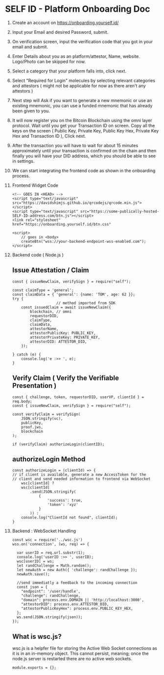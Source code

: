 
SELF ID - Platform Onboarding Doc
===

1. Create an account on https://onboarding.yourself.id/
2. Input your Email and desired Password, submit.
3. On verification screen, input the verification code that you got in your email and submit.
4. Enter Details about you as an platform/attestor, Name, website. Logo/Photo can be skipped for now. 
5. Select a category that your platform falls into, click next.
6. Select "Required for Login" molecules by selecting relevant categories and attestors ( might not be applicable for now as there aren't any attestors )
7. Next step will Ask if you want to generate a new mnemonic or use an existing mnemonic, you can use a funded mnemonic that has already been given to you.
8. It will now register you on the Bitcoin Blockchain using the omni layer protocol. Wait until you get your Transaction ID on screen. Copy all the keys on the screen ( Public Key, Private Key, Public Key Hex, Private Key Hex and Transaction ID ), Click next.
9. After the transaction you will have to wait for about 15 minutes approximately until your transaction is confirmed on the chain and then finally you will have your DID address, which you should be able to see in settings.
10. We can start integrating the frontend code as shown in the onboarding process.
11. Frontend Widget Code 
    ```
    <!-- GOES IN <HEAD> -->
    <script type="text/javascript" src="https://davidshimjs.github.io/qrcodejs/qrcode.min.js"></script>
    <script type="text/javascript" src="https://some-publically-hosted-SELF-ID-address.com/btn.js"></script>
    <link rel="stylesheet" href="https://onboarding.yourself.id/btn.css"
    ```
    ```
    <script>
        // goes in <body>
        createBtn("wss://your-backend-endpoint-wss-enabled.com");
    </script>
    ```
11. Backend code  ( Node.js )
    
    Issue Attestation / Claim
    ---
    ```
    const { issueNewClaim, verifySign } = require("self");

    const claimType = 'general';
    const claimData = { 'general': {name: 'TOM', age: 62 }};
    try {
                        // method imported from SDK
        const issuedClaim = await issueNewClaim({
            blockchain, // omni
            requestorDID,
            claimType,
            claimData,
            attestorName,
            attestorPublicKey: PUBLIC_KEY,
            attestorPrivateKey: PRIVATE_KEY,
            attestorDID: ATTESTOR_DID,
        });
  
    } catch (e) {
        console.log('e :>> ', e);
    }
    ```
    Verify Claim ( Verify the Verifiable Presentation )
    ---
    ```
    const { challenge, token, requestorDID, userVP, clientId } = req.body;
    const { issueNewClaim, verifySign } = require("self");

    const verifyClaim = verifySign(
        JSON.stringify(vc),
        publicKey,
        proof.jws,
        blockchain
    );

    if (verifyClaim) authorizeLogin(clientID);
    ```
    authorizeLogin Method
    --
    ```
    const authorizeLogin = (clientId) => {
    // if client is available, generate a new AccessToken for the
    // client and send needed information to frontend via WebSocket
        wsc[clientId] ?
        wsc[clientId]
            .send(JSON.stringify(
                { 
                    'success': true, 
                    'token': 'xyz' 
                }
            )) :
        console.log("ClientId not found", clientId);
    }

    ```

13. Backend : WebSocket Handling 
    ```
    const wsc = require('../wsc.js')
    wss.on('connection', (ws, req) => {

      var userID = req.url.substr(1);
      console.log('userID :>> ', userID);
      wsc[userID] = ws;
      let randChallenge = Math.random();
      let newAuth = new Auth({ 'challenge': randChallenge });
      newAuth.save();

      //send immediatly a feedback to the incoming connection
      const json = { 
        "endpoint": '/user/handle',
        "challenge": randChallenge,
        "domain": process.env.DOMAIN || 'http://localhost:3000',
        "attestorDID": process.env.ATTESTOR_DID,
        "attestorPublicKeyHex": process.env.PUBLIC_KEY_HEX,
      };
      ws.send(JSON.stringify(json));
    });

    ```
    What is wsc.js?
    ---
    wsc.js is a helpfer file for storing the Active Web Socket connections as it is in an in-memory object. This cannot persist, meaning; once the node.js server is restarted there are no active web sockets.
    ```
    module.exports = {};
    ```
